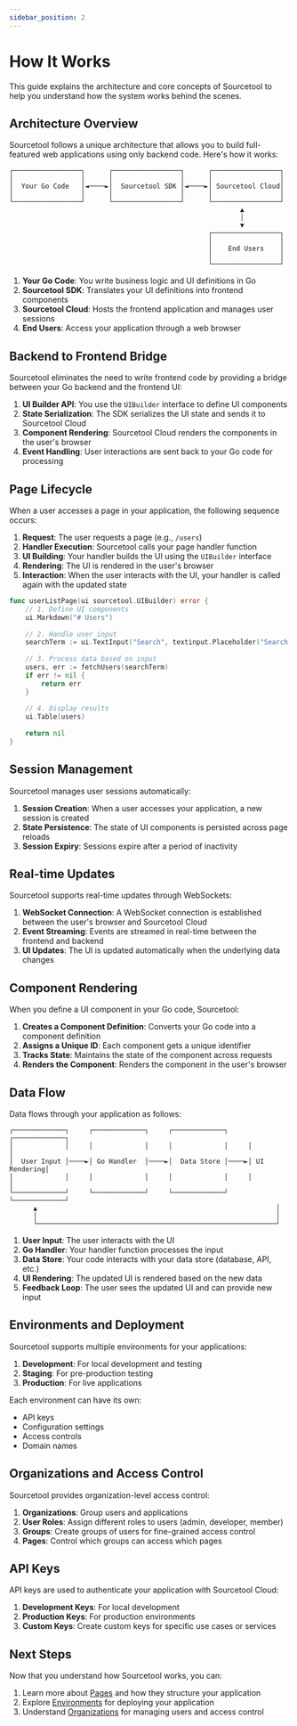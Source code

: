 ```yaml
---
sidebar_position: 2
---
```


# How It Works

This guide explains the architecture and core concepts of Sourcetool to help you understand how the system works behind the scenes.

## Architecture Overview

Sourcetool follows a unique architecture that allows you to build full-featured web applications using only backend code. Here's how it works:

```
┌─────────────────┐      ┌─────────────────┐      ┌─────────────────┐
│                 │      │                 │      │                 │
│  Your Go Code   │◄────►│  Sourcetool SDK │◄────►│ Sourcetool Cloud│
│                 │      │                 │      │                 │
└─────────────────┘      └─────────────────┘      └─────────────────┘
                                                          ▲
                                                          │
                                                          ▼
                                                  ┌─────────────────┐
                                                  │                 │
                                                  │    End Users    │
                                                  │                 │
                                                  └─────────────────┘
```

1. **Your Go Code**: You write business logic and UI definitions in Go
2. **Sourcetool SDK**: Translates your UI definitions into frontend components
3. **Sourcetool Cloud**: Hosts the frontend application and manages user sessions
4. **End Users**: Access your application through a web browser

## Backend to Frontend Bridge

Sourcetool eliminates the need to write frontend code by providing a bridge between your Go backend and the frontend UI:

1. **UI Builder API**: You use the `UIBuilder` interface to define UI components
2. **State Serialization**: The SDK serializes the UI state and sends it to Sourcetool Cloud
3. **Component Rendering**: Sourcetool Cloud renders the components in the user's browser
4. **Event Handling**: User interactions are sent back to your Go code for processing

## Page Lifecycle

When a user accesses a page in your application, the following sequence occurs:

1. **Request**: The user requests a page (e.g., `/users`)
2. **Handler Execution**: Sourcetool calls your page handler function
3. **UI Building**: Your handler builds the UI using the `UIBuilder` interface
4. **Rendering**: The UI is rendered in the user's browser
5. **Interaction**: When the user interacts with the UI, your handler is called again with the updated state

```go
func userListPage(ui sourcetool.UIBuilder) error {
    // 1. Define UI components
    ui.Markdown("# Users")
    
    // 2. Handle user input
    searchTerm := ui.TextInput("Search", textinput.Placeholder("Search users..."))
    
    // 3. Process data based on input
    users, err := fetchUsers(searchTerm)
    if err != nil {
        return err
    }
    
    // 4. Display results
    ui.Table(users)
    
    return nil
}
```

## Session Management

Sourcetool manages user sessions automatically:

1. **Session Creation**: When a user accesses your application, a new session is created
2. **State Persistence**: The state of UI components is persisted across page reloads
3. **Session Expiry**: Sessions expire after a period of inactivity

## Real-time Updates

Sourcetool supports real-time updates through WebSockets:

1. **WebSocket Connection**: A WebSocket connection is established between the user's browser and Sourcetool Cloud
2. **Event Streaming**: Events are streamed in real-time between the frontend and backend
3. **UI Updates**: The UI is updated automatically when the underlying data changes

## Component Rendering

When you define a UI component in your Go code, Sourcetool:

1. **Creates a Component Definition**: Converts your Go code into a component definition
2. **Assigns a Unique ID**: Each component gets a unique identifier
3. **Tracks State**: Maintains the state of the component across requests
4. **Renders the Component**: Renders the component in the user's browser

## Data Flow

Data flows through your application as follows:

```
┌─────────────┐     ┌─────────────┐     ┌─────────────┐     ┌─────────────┐
│             │     │             │     │             │     │             │
│  User Input │────►│ Go Handler  │────►│  Data Store │────►│ UI Rendering│
│             │     │             │     │             │     │             │
└─────────────┘     └─────────────┘     └─────────────┘     └─────────────┘
      ▲                                                            │
      │                                                            │
      └────────────────────────────────────────────────────────────┘
```

1. **User Input**: The user interacts with the UI
2. **Go Handler**: Your handler function processes the input
3. **Data Store**: Your code interacts with your data store (database, API, etc.)
4. **UI Rendering**: The updated UI is rendered based on the new data
5. **Feedback Loop**: The user sees the updated UI and can provide new input

## Environments and Deployment

Sourcetool supports multiple environments for your applications:

1. **Development**: For local development and testing
2. **Staging**: For pre-production testing
3. **Production**: For live applications

Each environment can have its own:

- API keys
- Configuration settings
- Access controls
- Domain names

## Organizations and Access Control

Sourcetool provides organization-level access control:

1. **Organizations**: Group users and applications
2. **User Roles**: Assign different roles to users (admin, developer, member)
3. **Groups**: Create groups of users for fine-grained access control
4. **Pages**: Control which groups can access which pages

## API Keys

API keys are used to authenticate your application with Sourcetool Cloud:

1. **Development Keys**: For local development
2. **Production Keys**: For production environments
3. **Custom Keys**: Create custom keys for specific use cases or services

## Next Steps

Now that you understand how Sourcetool works, you can:

1. Learn more about [Pages](../concepts/pages) and how they structure your application
2. Explore [Environments](../concepts/environments) for deploying your application
3. Understand [Organizations](../concepts/organizations) for managing users and access control
